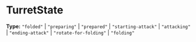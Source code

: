 # TurretState

**Type:** `"folded"` | `"preparing"` | `"prepared"` | `"starting-attack"` | `"attacking"` | `"ending-attack"` | `"rotate-for-folding"` | `"folding"`

